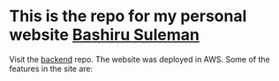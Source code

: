 # This is the repo for my personal website [Bashiru Suleman](https://www.bashirusuleman.ga)
Visit the [backend](https://github.com/bashirusuleman/personal_website_backend) repo.
The website was deployed in AWS. Some of the features in the site are:

